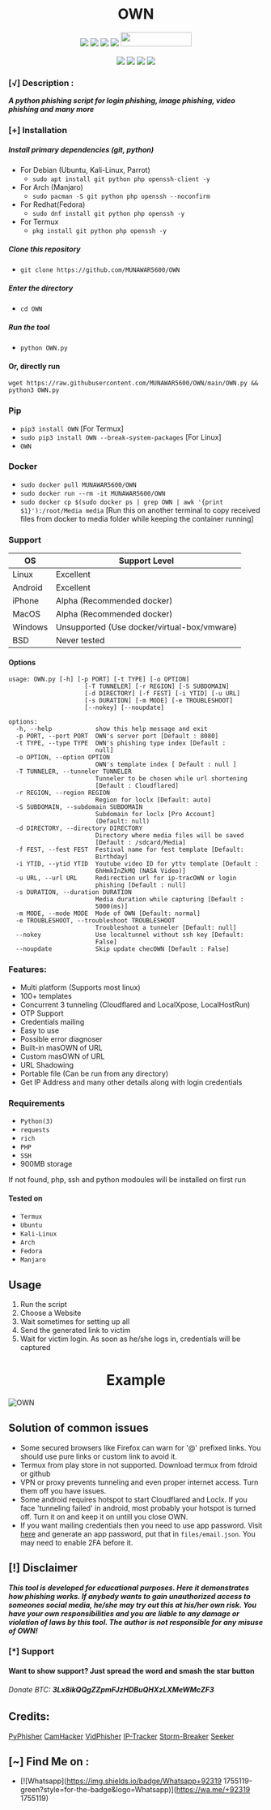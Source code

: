 <h1 align="center">OWN</h1>

<p align="center">
  <img src="https://img.shields.io/badge/Version-2.1-green?style=for-the-badge">
  <img src="https://img.shields.io/github/watchers/MUNAWAR5600/OWN?color=cyan&style=for-the-badge&color=purple">
  <img src="https://img.shields.io/github/issues/MUNAWAR5600/OWN?color=red&style=for-the-badge">
  <img src="https://img.shields.io/github/license/MUNAWAR5600/OWN?style=for-the-badge&color=blue">
  <img src="https://hits.dwyl.com/MUNAWAR5600/OWN.svg" width="140" height="28">
<br>
<br>
  <img src="https://img.shields.io/badge/Author-M.Munawar Mujahid-purple?style=flat-square">
  <img src="https://img.shields.io/badge/Open%20Source-Yes-cyan?style=flat-square">
  <img src="https://img.shields.io/badge/Made%20in-Pakistan-green?colorA=%23ff0000&colorB=%23017e40&style=flat-square">
  <img src="https://img.shields.io/badge/Written%20In-Python-blue?style=flat-square">
</p>


### [√] Description :

***A python phishing script for login phishing, image phishing, video phishing and many more***

### [+] Installation

##### Install primary dependencies (git, python)

 - For Debian (Ubuntu, Kali-Linux, Parrot)
    - ```sudo apt install git python php openssh-client -y```
 - For Arch (Manjaro)
    - ```sudo pacman -S git python php openssh --noconfirm```
 - For Redhat(Fedora)
    - ```sudo dnf install git python php openssh -y```
 - For Termux
    - ```pkg install git python php openssh -y```

##### Clone this repository

 - ```git clone https://github.com/MUNAWAR5600/OWN```

##### Enter the directory
 - ```cd OWN```

##### Run the tool
 - ```python OWN.py```

#### Or, directly run
```
wget https://raw.githubusercontent.com/MUNAWAR5600/OWN/main/OWN.py && python3 OWN.py

```

### Pip
 - `pip3 install OWN` [For Termux]
 - `sudo pip3 install OWN --break-system-packages` [For Linux]
 - `OWN`

### Docker

 - `sudo docker pull MUNAWAR5600/OWN`
 - `sudo docker run --rm -it MUNAWAR5600/OWN`
 - `sudo docker cp $(sudo docker ps | grep OWN | awk '{print $1}'):/root/Media media` [Run this on another terminal to copy received files from docker to media folder while keeping the container running]



### Support

OS         | Support Level
-----------|--------------
Linux      | Excellent
Android    | Excellent
iPhone     | Alpha (Recommended docker)
MacOS      | Alpha (Recommended docker)
Windows    | Unsupported (Use docker/virtual-box/vmware)
BSD        | Never tested

#### Options

```
usage: OWN.py [-h] [-p PORT] [-t TYPE] [-o OPTION]
                     [-T TUNNELER] [-r REGION] [-S SUBDOMAIN]
                     [-d DIRECTORY] [-f FEST] [-i YTID] [-u URL]
                     [-s DURATION] [-m MODE] [-e TROUBLESHOOT]
                     [--nokey] [--noupdate]

options:
  -h, --help            show this help message and exit
  -p PORT, --port PORT  OWN's server port [Default : 8080]
  -t TYPE, --type TYPE  OWN's phishing type index [Default :
                        null]
  -o OPTION, --option OPTION
                        OWN's template index [ Default : null ]
  -T TUNNELER, --tunneler TUNNELER
                        Tunneler to be chosen while url shortening
                        [Default : Cloudflared]
  -r REGION, --region REGION
                        Region for loclx [Default: auto]
  -S SUBDOMAIN, --subdomain SUBDOMAIN
                        Subdomain for loclx [Pro Account]
                        (Default: null)
  -d DIRECTORY, --directory DIRECTORY
                        Directory where media files will be saved
                        [Default : /sdcard/Media]
  -f FEST, --fest FEST  Festival name for fest template [Default:
                        Birthday]
  -i YTID, --ytid YTID  Youtube video ID for yttv template [Default :
                        6hHmkInZkMQ (NASA Video)]
  -u URL, --url URL     Redirection url for ip-tracOWN or login
                        phishing [Default : null]
  -s DURATION, --duration DURATION
                        Media duration while capturing [Default :
                        5000(ms)]
  -m MODE, --mode MODE  Mode of OWN [Default: normal]
  -e TROUBLESHOOT, --troubleshoot TROUBLESHOOT
                        Troubleshoot a tunneler [Default: null]
  --nokey               Use localtunnel without ssh key [Default:
                        False]
  --noupdate            Skip update checOWN [Default : False]
```

### Features:

 - Multi platform (Supports most linux)
 - 100+ templates
 - Concurrent 3 tunneling (Cloudflared and LocalXpose, LocalHostRun)
 - OTP Support
 - Credentials mailing
 - Easy to use
 - Possible error diagnoser
 - Built-in masOWN of URL
 - Custom masOWN of URL
 - URL Shadowing
 - Portable file (Can be run from any directory)
 - Get IP Address and many other details along with login credentials


### Requirements

 - `Python(3)`
 - `requests`
 - `rich`
 - `PHP`
 - `SSH`
 - 900MB storage
 
If not found, php, ssh and python modoules will be installed on first run

#### Tested on

 - `Termux`
 - `Ubuntu`
 - `Kali-Linux`
 - `Arch`
 - `Fedora`
 - `Manjaro`

## Usage

1. Run the script
2. Choose a Website
3. Wait sometimes for setting up all
4. Send the generated link to victim
5. Wait for victim login. As soon as he/she logs in, credentials will be captured

<h1 align="center">Example</h1>

![OWN](https://raw.githubusercontent.com/MUNAWAR5600/OWN/main/files/OWN.gif)

 
## Solution of common issues
 - Some secured browsers like Firefox can warn for '@' prefixed links. You should use pure links or custom link to avoid it.
 - Termux from play store in not supported. Download termux from fdroid or github
 - VPN or proxy prevents tunneling and even proper internet access. Turn them off you have issues.
 - Some android requires hotspot to start Cloudflared and Loclx. If you face 'tunneling failed' in android, most probably your hotspot is turned off. Turn it on and keep it on untill you close OWN.
 - If you want mailing credentials then you need to use app password. Visit [here](https://myaccount.google.com/u/0/apppasswords) and generate an app password, put that in `files/email.json`. You may need to enable 2FA before it.

## [!] Disclaimer
***This tool is developed for educational purposes. Here it demonstrates how phishing works. If anybody wants to gain unauthorized access to someones social media, he/she may try out this at his/her own risk. You have your own responsibilities and you are liable to any damage or violation of laws by this tool. The author is not responsible for any misuse of OWN!***

### [*] Support
####  Want to show support? Just spread the word and smash the star button
###### Donate BTC: ***3Lx8ikQQgZZpmFJzHDBuQHXzLXMeWMcZF3***

## Credits:
[PyPhisher](https://github.com/MUNAWAR5600/PyPhisher)
[CamHacker](https://github.com/MUNAWAR5600/CamHacker)
[VidPhisher](https://github.com/MUNAWAR5600/VidPhisher)
[IP-Tracker](https://github.com/MUNAWAR5600/IP-Tracker)
[Storm-Breaker](https://github.com/ultrasecurity/Storm-Breaker)
[Seeker](https://github.com/thewhiteh4t/seeker)

## [~] Find Me on :

- [![Whatsapp](https://img.shields.io/badge/Whatsapp+92319 1755119-green?style=for-the-badge&logo=Whatsapp)](https://wa.me/+92319 1755119)
